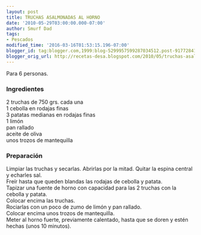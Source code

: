 ```yaml
---
layout: post
title: TRUCHAS ASALMONADAS AL HORNO
date: '2010-05-29T03:00:00.000-07:00'
author: Smurf Dad
tags:
- Pescados
modified_time: '2016-03-16T01:53:15.196-07:00'
blogger_id: tag:blogger.com,1999:blog-5299957599287034512.post-9177284168317116542
blogger_orig_url: http://recetas-desa.blogspot.com/2010/05/truchas-asalmonadas-al-horno.html
---
```


Para 6 personas.<br /><h3>Ingredientes</h3>2 truchas de 750 grs. cada una<br />1 cebolla en rodajas finas<br />3 patatas medianas en rodajas finas<br />1 limón<br />pan rallado<br />aceite de oliva<br />unos trozos de mantequilla<br /><h3>Preparación</h3>Limpiar las truchas y secarlas. Abrirlas por la mitad. Quitar la espina central y echarles sal.<br />Freír hasta que queden blandas las rodajas de cebolla y patata.<br />Tapizar una fuente de horno con capacidad para las 2 truchas con la cebolla y patata.<br />Colocar encima las truchas.<br />Rociarlas con un poco de zumo de limón y pan rallado.<br />Colocar encima unos trozos de mantequilla.<br />Meter al horno fuerte, previamente calentado, hasta que se doren y estén hechas (unos 10 minutos).